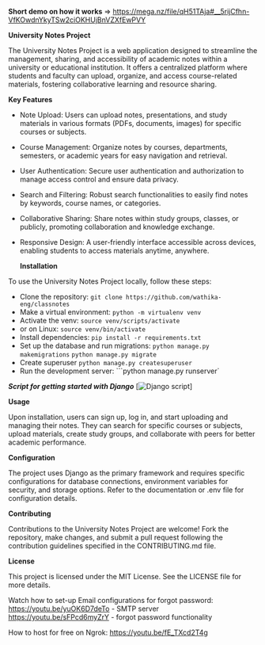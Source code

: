 **Short demo on how it works** => https://mega.nz/file/qH51TAja#__5rijCfhn-VfKOwdnYkyTSw2ciOKHUjBnVZXfEwPVY

**University Notes Project**


The University Notes Project is a web application designed to streamline the management, sharing, and accessibility of academic notes within a university or educational institution. 
It offers a centralized platform where students and faculty can upload, organize, and access course-related materials, fostering collaborative learning and resource sharing.

**Key Features**

* Note Upload: Users can upload notes, presentations, and study materials in various formats (PDFs, documents, images) for specific courses or subjects.
* Course Management: Organize notes by courses, departments, semesters, or academic years for easy navigation and retrieval.
* User Authentication: Secure user authentication and authorization to manage access control and ensure data privacy.
* Search and Filtering: Robust search functionalities to easily find notes by keywords, course names, or categories.
* Collaborative Sharing: Share notes within study groups, classes, or publicly, promoting collaboration and knowledge exchange.
* Responsive Design: A user-friendly interface accessible across devices, enabling students to access materials anytime, anywhere.


  **Installation**

To use the University Notes Project locally, follow these steps:

* Clone the repository: ```git clone https://github.com/wathika-eng/classnotes```
* Make a virtual environment: ```python -m virtualenv venv```
* Activate the venv: ```source venv/scripts/activate```
* or on Linux: ```source venv/bin/activate```
* Install dependencies: ```pip install -r requirements.txt```
* Set up the database and run migrations: ```python manage.py makemigrations``` ```python manage.py migrate```
* Create superuser ```python manage.py createsuperuser```
* Run the development server: ```python manage.py runserver`


***Script for getting started with Django***
      [![Django script](https://github.com/wathika-eng/resources/blob/main/django)]

**Usage**

Upon installation, users can sign up, log in, and start uploading and managing their notes. They can search for specific courses or subjects, upload materials, create study groups, and collaborate with peers for better academic performance.

**Configuration**

The project uses Django as the primary framework and requires specific configurations for database connections, environment variables for security, and storage options. Refer to the documentation or .env file for configuration details.

**Contributing**

Contributions to the University Notes Project are welcome! Fork the repository, make changes, and submit a pull request following the contribution guidelines specified in the CONTRIBUTING.md file.

**License**

This project is licensed under the MIT License. See the LICENSE file for more details.


Watch how to set-up Email configurations for forgot password:
      https://youtu.be/yuOK6D7deTo - SMTP server https://youtu.be/sFPcd6myZrY - forgot password functionality 

How to host for free on Ngrok:
    https://youtu.be/fE_TXcd2T4g
